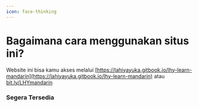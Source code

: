 ```yaml
---
icon: face-thinking
---
```


# Bagaimana cara menggunakan situs ini?

Website ini bisa kamu akses melalui [https://lahiyayuka.gitbook.io/lhy-learn-mandarin](https://lahiyayuka.gitbook.io/lhy-learn-mandarin) atau [bit.ly/LHYmandarin](https://bit.ly/LHYmandarin)

### Segera Tersedia

